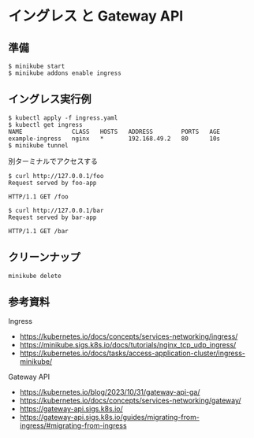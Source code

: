 # イングレス と Gateway API

## 準備

```
$ minikube start
$ minikube addons enable ingress
```

## イングレス実行例
```
$ kubectl apply -f ingress.yaml 
$ kubectl get ingress
NAME              CLASS   HOSTS   ADDRESS        PORTS   AGE
example-ingress   nginx   *       192.168.49.2   80      10s
$ minikube tunnel
```


別ターミナルでアクセスする
```
$ curl http://127.0.0.1/foo
Request served by foo-app

HTTP/1.1 GET /foo
```

```
$ curl http://127.0.0.1/bar
Request served by bar-app

HTTP/1.1 GET /bar
```



## クリーンナップ
```
minikube delete
```


## 参考資料
Ingress
- https://kubernetes.io/docs/concepts/services-networking/ingress/
- https://minikube.sigs.k8s.io/docs/tutorials/nginx_tcp_udp_ingress/
- https://kubernetes.io/docs/tasks/access-application-cluster/ingress-minikube/

Gateway API
- https://kubernetes.io/blog/2023/10/31/gateway-api-ga/
- https://kubernetes.io/docs/concepts/services-networking/gateway/
- https://gateway-api.sigs.k8s.io/
- https://gateway-api.sigs.k8s.io/guides/migrating-from-ingress/#migrating-from-ingress
